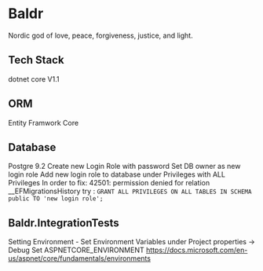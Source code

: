 ﻿# Baldr
Nordic god of love, peace, forgiveness, justice, and light. 

## Tech Stack
dotnet core V1.1

## ORM
Entity Framwork Core

## Database
Postgre 9.2
Create new Login Role with password
Set DB owner as new login role
Add new login role to database under Privileges with ALL Privileges
In order to fix: 42501: permission denied for relation __EFMigrationsHistory try :
``GRANT ALL PRIVILEGES ON ALL TABLES IN SCHEMA public TO 'new login role';``

## Baldr.IntegrationTests
Setting Environment - Set Environment Variables under Project properties -> Debug
Set ASPNETCORE_ENVIRONMENT
https://docs.microsoft.com/en-us/aspnet/core/fundamentals/environments

